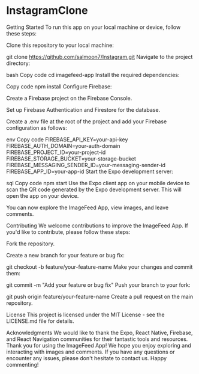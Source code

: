 # InstagramClone
Getting Started
To run this app on your local machine or device, follow these steps:

Clone this repository to your local machine:

git clone https://github.com/salmoon7/Instagram.git
Navigate to the project directory:

bash
Copy code
cd imagefeed-app
Install the required dependencies:

Copy code
npm install
Configure Firebase:

Create a Firebase project on the Firebase Console.

Set up Firebase Authentication and Firestore for the database.

Create a .env file at the root of the project and add your Firebase configuration as follows:

env
Copy code
FIREBASE_API_KEY=your-api-key
FIREBASE_AUTH_DOMAIN=your-auth-domain
FIREBASE_PROJECT_ID=your-project-id
FIREBASE_STORAGE_BUCKET=your-storage-bucket
FIREBASE_MESSAGING_SENDER_ID=your-messaging-sender-id
FIREBASE_APP_ID=your-app-id
Start the Expo development server:

sql
Copy code
npm start
Use the Expo client app on your mobile device to scan the QR code generated by the Expo development server. This will open the app on your device.

You can now explore the ImageFeed App, view images, and leave comments.

Contributing
We welcome contributions to improve the ImageFeed App. If you'd like to contribute, please follow these steps:

Fork the repository.

Create a new branch for your feature or bug fix:

git checkout -b feature/your-feature-name
Make your changes and commit them:


git commit -m "Add your feature or bug fix"
Push your branch to your fork:


git push origin feature/your-feature-name
Create a pull request on the main repository.

License
This project is licensed under the MIT License - see the LICENSE.md file for details.

Acknowledgments
We would like to thank the Expo, React Native, Firebase, and React Navigation communities for their fantastic tools and resources.
Thank you for using the ImageFeed App! We hope you enjoy exploring and interacting with images and comments. If you have any questions or encounter any issues, please don't hesitate to contact us. Happy commenting!

